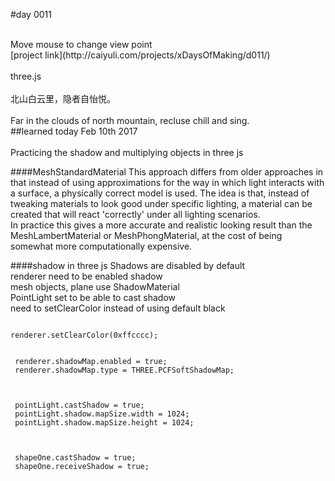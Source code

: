 #day 0011

<br />
Move mouse to change view point
<br />
[project link](http://caiyuli.com/projects/xDaysOfMaking/d011/)
 <br />
 <br />
three.js
 <br />
 <br />
北山白云里，隐者自怡悦。
 <br />
 <br />
Far in the clouds of north mountain, recluse chill and sing. <br />
##learned today
Feb 10th 2017
<br />
 <br />
Practicing the shadow and multiplying objects in three js

####MeshStandardMaterial
This approach differs from older approaches in that instead of using approximations for the way in which light	interacts with a surface, a physically correct model is used. The idea is that, instead of tweaking materials to look good under specific lighting, a material can	be created that will react 'correctly' under all lighting scenarios.
<br />
In practice this gives a more	accurate and realistic looking result than the MeshLambertMaterial or MeshPhongMaterial, at the cost of being somewhat more computationally expensive.

####shadow in three js
Shadows are disabled by default
<br />
renderer need to be enabled shadow <br />
mesh objects, plane use ShadowMaterial <br />
PointLight set to be able to cast shadow <br />
need to setClearColor instead of using default black <br />
<pre><code>
renderer.setClearColor(0xffcccc);
</code></pre>
 <pre><code>
 renderer.shadowMap.enabled = true;
 renderer.shadowMap.type = THREE.PCFSoftShadowMap;
 </code></pre>
 <pre><code>
 pointLight.castShadow = true;
 pointLight.shadow.mapSize.width = 1024;
 pointLight.shadow.mapSize.height = 1024;
 </code></pre>
 <pre><code>
 shapeOne.castShadow = true;
 shapeOne.receiveShadow = true;
 </code></pre>
<br />
